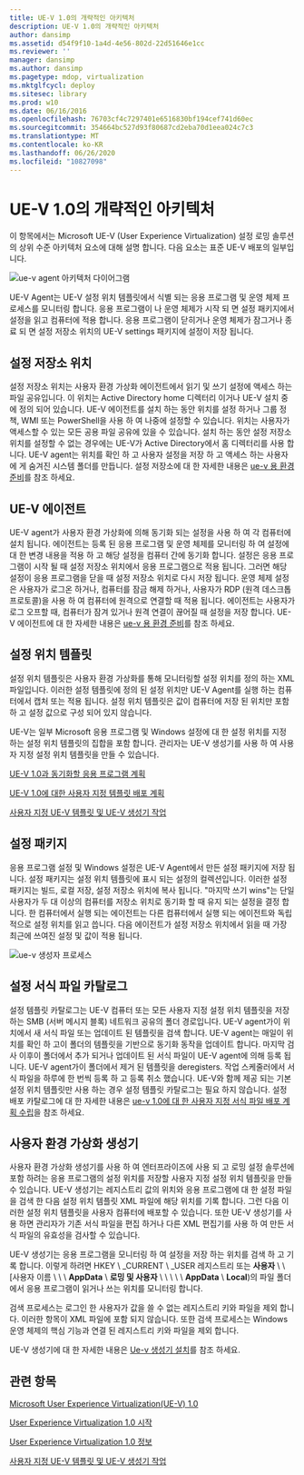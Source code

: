 ```yaml
---
title: UE-V 1.0의 개략적인 아키텍처
description: UE-V 1.0의 개략적인 아키텍처
author: dansimp
ms.assetid: d54f9f10-1a4d-4e56-802d-22d51646e1cc
ms.reviewer: ''
manager: dansimp
ms.author: dansimp
ms.pagetype: mdop, virtualization
ms.mktglfcycl: deploy
ms.sitesec: library
ms.prod: w10
ms.date: 06/16/2016
ms.openlocfilehash: 76703cf4c7297401e6516830bf194cef741d60ec
ms.sourcegitcommit: 354664bc527d93f80687cd2eba70d1eea024c7c3
ms.translationtype: MT
ms.contentlocale: ko-KR
ms.lasthandoff: 06/26/2020
ms.locfileid: "10827098"
---
```

# UE-V 1.0의 개략적인 아키텍처


이 항목에서는 Microsoft UE-V (User Experience Virtualization) 설정 로밍 솔루션의 상위 수준 아키텍처 요소에 대해 설명 합니다. 다음 요소는 표준 UE-V 배포의 일부입니다.

![ue-v agent 아키텍처 다이어그램](images/ue-vagentarchitecturaldiagram.gif)

UE-V Agent는 UE-V 설정 위치 템플릿에서 식별 되는 응용 프로그램 및 운영 체제 프로세스를 모니터링 합니다. 응용 프로그램이 나 운영 체제가 시작 되 면 설정 패키지에서 설정을 읽고 컴퓨터에 적용 합니다. 응용 프로그램이 닫히거나 운영 체제가 잠그거나 종료 되 면 설정 저장소 위치의 UE-V settings 패키지에 설정이 저장 됩니다.

## 설정 저장소 위치


설정 저장소 위치는 사용자 환경 가상화 에이전트에서 읽기 및 쓰기 설정에 액세스 하는 파일 공유입니다. 이 위치는 Active Directory home 디렉터리 이거나 UE-V 설치 중에 정의 되어 있습니다. UE-V 에이전트를 설치 하는 동안 위치를 설정 하거나 그룹 정책, WMI 또는 PowerShell을 사용 하 여 나중에 설정할 수 있습니다. 위치는 사용자가 액세스할 수 있는 모든 공용 파일 공유에 있을 수 있습니다. 설치 하는 동안 설정 저장소 위치를 설정할 수 없는 경우에는 UE-V가 Active Directory에서 홈 디렉터리를 사용 합니다. UE-V agent는 위치를 확인 하 고 사용자 설정을 저장 하 고 액세스 하는 사용자에 게 숨겨진 시스템 폴더를 만듭니다. 설정 저장소에 대 한 자세한 내용은 [ue-v 용 환경 준비](preparing-your-environment-for-ue-v.md)를 참조 하세요.

## UE-V 에이전트


UE-V agent가 사용자 환경 가상화에 의해 동기화 되는 설정을 사용 하 여 각 컴퓨터에 설치 됩니다. 에이전트는 등록 된 응용 프로그램 및 운영 체제를 모니터링 하 여 설정에 대 한 변경 내용을 적용 하 고 해당 설정을 컴퓨터 간에 동기화 합니다. 설정은 응용 프로그램이 시작 될 때 설정 저장소 위치에서 응용 프로그램으로 적용 됩니다. 그러면 해당 설정이 응용 프로그램을 닫을 때 설정 저장소 위치로 다시 저장 됩니다. 운영 체제 설정은 사용자가 로그온 하거나, 컴퓨터를 잠금 해제 하거나, 사용자가 RDP (원격 데스크톱 프로토콜)을 사용 하 여 컴퓨터에 원격으로 연결할 때 적용 됩니다. 에이전트는 사용자가 로그 오프할 때, 컴퓨터가 잠겨 있거나 원격 연결이 끊어질 때 설정을 저장 합니다. UE-V 에이전트에 대 한 자세한 내용은 [ue-v 용 환경 준비](preparing-your-environment-for-ue-v.md)를 참조 하세요.

## <a href="" id="bkmk-settingslocationtemplate"></a>설정 위치 템플릿


설정 위치 템플릿은 사용자 환경 가상화를 통해 모니터링할 설정 위치를 정의 하는 XML 파일입니다. 이러한 설정 템플릿에 정의 된 설정 위치만 UE-V Agent를 실행 하는 컴퓨터에서 캡처 또는 적용 됩니다. 설정 위치 템플릿은 값이 컴퓨터에 저장 된 위치만 포함 하 고 설정 값으로 구성 되어 있지 않습니다.

UE-V는 일부 Microsoft 응용 프로그램 및 Windows 설정에 대 한 설정 위치를 지정 하는 설정 위치 템플릿의 집합을 포함 합니다. 관리자는 UE-V 생성기를 사용 하 여 사용자 지정 설정 위치 템플릿을 만들 수 있습니다.

[UE-V 1.0과 동기화할 응용 프로그램 계획](planning-which-applications-to-synchronize-with-ue-v-10.md)

[UE-V 1.0에 대한 사용자 지정 템플릿 배포 계획](planning-for-custom-template-deployment-for-ue-v-10.md)

[사용자 지정 UE-V 템플릿 및 UE-V 생성기 작업](working-with-custom-ue-v-templates-and-the-ue-v-generator.md)

## 설정 패키지


응용 프로그램 설정 및 Windows 설정은 UE-V Agent에서 만든 설정 패키지에 저장 됩니다. 설정 패키지는 설정 위치 템플릿에 표시 되는 설정의 컬렉션입니다. 이러한 설정 패키지는 빌드, 로컬 저장, 설정 저장소 위치에 복사 됩니다. "마지막 쓰기 wins"는 단일 사용자가 두 대 이상의 컴퓨터를 저장소 위치로 동기화 할 때 유지 되는 설정을 결정 합니다. 한 컴퓨터에서 실행 되는 에이전트는 다른 컴퓨터에서 실행 되는 에이전트와 독립적으로 설정 위치를 읽고 씁니다. 다음 에이전트가 설정 저장소 위치에서 읽을 때 가장 최근에 쓰여진 설정 및 값이 적용 됩니다.

![ue-v 생성자 프로세스](images/ue-vgeneratorprocess.gif)

## 설정 서식 파일 카탈로그


설정 템플릿 카탈로그는 UE-V 컴퓨터 또는 모든 사용자 지정 설정 위치 템플릿을 저장 하는 SMB (서버 메시지 블록) 네트워크 공유의 폴더 경로입니다. UE-V agent가이 위치에서 새 서식 파일 또는 업데이트 된 템플릿을 검색 합니다. UE-V agent는 매일이 위치를 확인 하 고이 폴더의 템플릿을 기반으로 동기화 동작을 업데이트 합니다. 마지막 검사 이후이 폴더에서 추가 되거나 업데이트 된 서식 파일이 UE-V agent에 의해 등록 됩니다. UE-V agent가이 폴더에서 제거 된 템플릿을 deregisters. 작업 스케줄러에서 서식 파일을 하루에 한 번씩 등록 하 고 등록 취소 했습니다. UE-V와 함께 제공 되는 기본 설정 위치 템플릿만 사용 하는 경우 설정 템플릿 카탈로그는 필요 하지 않습니다. 설정 배포 카탈로그에 대 한 자세한 내용은 [ue-v 1.0에 대 한 사용자 지정 서식 파일 배포 계획 수립](planning-for-custom-template-deployment-for-ue-v-10.md)을 참조 하세요.

## 사용자 환경 가상화 생성기


사용자 환경 가상화 생성기를 사용 하 여 엔터프라이즈에 사용 되 고 로밍 설정 솔루션에 포함 하려는 응용 프로그램의 설정 위치를 저장할 사용자 지정 설정 위치 템플릿을 만들 수 있습니다. UE-V 생성기는 레지스트리 값의 위치와 응용 프로그램에 대 한 설정 파일을 검색 한 다음 설정 위치 템플릿 XML 파일에 해당 위치를 기록 합니다. 그런 다음 이러한 설정 위치 템플릿을 사용자 컴퓨터에 배포할 수 있습니다. 또한 UE-V 생성기를 사용 하면 관리자가 기존 서식 파일을 편집 하거나 다른 XML 편집기를 사용 하 여 만든 서식 파일의 유효성을 검사할 수 있습니다.

UE-V 생성기는 응용 프로그램을 모니터링 하 여 설정을 저장 하는 위치를 검색 하 고 기록 합니다. 이렇게 하려면 HKEY \ _CURRENT \ _USER 레지스트리 또는 **사용자** \\ \ [사용자 이름 \ \ \ **AppData**  \\  **로밍 및 사용자** \\ \ \ \ \ **AppData**  \\  **Local**)의 파일 폴더에서 응용 프로그램이 읽거나 쓰는 위치를 모니터링 합니다.

검색 프로세스는 로그인 한 사용자가 값을 쓸 수 없는 레지스트리 키와 파일을 제외 합니다. 이러한 항목이 XML 파일에 포함 되지 않습니다. 또한 검색 프로세스는 Windows 운영 체제의 핵심 기능과 연결 된 레지스트리 키와 파일을 제외 합니다.

UE-V 생성기에 대 한 자세한 내용은 [Ue-v 생성기 설치](installing-the-ue-v-generator.md)를 참조 하세요.

## 관련 항목


[Microsoft User Experience Virtualization(UE-V) 1.0](index.md)

[User Experience Virtualization 1.0 시작](getting-started-with-user-experience-virtualization-10.md)

[User Experience Virtualization 1.0 정보](about-user-experience-virtualization-10.md)

[사용자 지정 UE-V 템플릿 및 UE-V 생성기 작업](working-with-custom-ue-v-templates-and-the-ue-v-generator.md)

 

 





